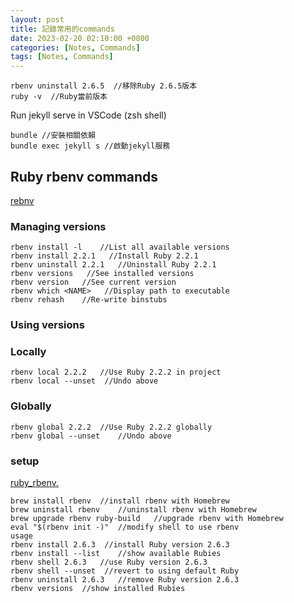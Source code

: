```yaml
---
layout: post
title: 記錄常用的commands
date: 2023-02-20 02:10:00 +0800
categories: [Notes, Commands]
tags: [Notes, Commands]
---
```


```shell
rbenv uninstall 2.6.5  //移除Ruby 2.6.5版本
ruby -v  //Ruby當前版本
```

Run jekyll serve in VSCode (zsh shell)
```shell
bundle //安裝相關依賴
bundle exec jekyll s //啟動jekyll服務
```

## Ruby rbenv commands
[rebnv](https://devhints.io/rbenv)
### Managing versions
```shell
rbenv install -l	//List all available versions
rbenv install 2.2.1	  //Install Ruby 2.2.1
rbenv uninstall 2.2.1	//Uninstall Ruby 2.2.1
rbenv versions	 //See installed versions
rbenv version	//See current version
rbenv which <NAME>	 //Display path to executable
rbenv rehash	//Re-write binstubs
```

### Using versions
### Locally
```shell
rbenv local 2.2.2	//Use Ruby 2.2.2 in project
rbenv local --unset	 //Undo above
```
### Globally
```shell
rbenv global 2.2.2	//Use Ruby 2.2.2 globally
rbenv global --unset	//Undo above
```


### setup
[ruby_rbenv.](https://samkennerly.github.io/tldrs/ruby_rbenv.html)
```shell
brew install rbenv	//install rbenv with Homebrew
brew uninstall rbenv	//uninstall rbenv with Homebrew
brew upgrade rbenv ruby-build	//upgrade rbenv with Homebrew
eval "$(rbenv init -)"	//modify shell to use rbenv
usage
rbenv install 2.6.3	 //install Ruby version 2.6.3
rbenv install --list	//show available Rubies
rbenv shell 2.6.3	//use Ruby version 2.6.3
rbenv shell --unset	 //revert to using default Ruby
rbenv uninstall 2.6.3	//remove Ruby version 2.6.3
rbenv versions	//show installed Rubies
```